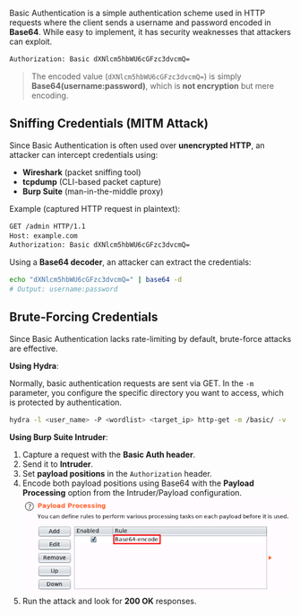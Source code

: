 Basic Authentication is a simple authentication scheme used in HTTP requests where the client sends a username and password encoded in **Base64**. While easy to implement, it has security weaknesses that attackers can exploit.

```bash
Authorization: Basic dXNlcm5hbWU6cGFzc3dvcmQ=
```

> The encoded value (`dXNlcm5hbWU6cGFzc3dvcmQ=`) is simply **Base64(username:password)**, which is **not encryption** but mere encoding.

## Sniffing Credentials (MITM Attack)

Since Basic Authentication is often used over **unencrypted HTTP**, an attacker can intercept credentials using:

- **Wireshark** (packet sniffing tool)
- **tcpdump** (CLI-based packet capture)
- **Burp Suite** (man-in-the-middle proxy)

Example (captured HTTP request in plaintext):

```bash
GET /admin HTTP/1.1  
Host: example.com  
Authorization: Basic dXNlcm5hbWU6cGFzc3dvcmQ=  
```
Using a **Base64 decoder**, an attacker can extract the credentials:
```bash
echo "dXNlcm5hbWU6cGFzc3dvcmQ=" | base64 -d
# Output: username:password
```

## Brute-Forcing Credentials

Since Basic Authentication lacks rate-limiting by default, brute-force attacks are effective.

**Using Hydra**:

Normally, basic authentication requests are sent via GET. In the `-m` parameter, you configure the specific directory you want to access, which is protected by authentication.
```bash
hydra -l <user_name> -P <wordlist> <target_ip> http-get -m /basic/ -v 
```

**Using Burp Suite Intruder**:

1. Capture a request with the **Basic Auth header**.
2. Send it to **Intruder**.
3. Set **payload positions** in the `Authorization` header.
4. Encode both payload positions using Base64 with the **Payload Processing** option from the Intruder/Payload configuration.
![](../../Images/Burp-base64encode-payload.png)
5. Run the attack and look for **200 OK** responses.